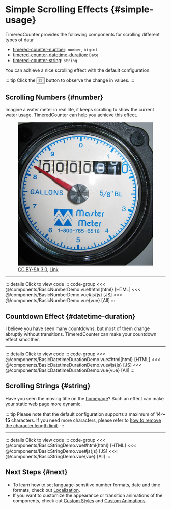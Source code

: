 <script setup>
import DemoContainer from "../../../components/DemoContainer.vue";
import BasicStringDemo from "../../../components/BasicStringDemo.vue";
import BasicNumberDemo from "../../../components/BasicNumberDemo.vue";
import BasicDatetimeDurationDemo from "../../../components/BasicDatetimeDurationDemo.vue";
</script>

# Simple Scrolling Effects {#simple-usage}

TimeredCounter provides the following components for scrolling different types of data:

- [timered-counter-number](#number): `number`, `bigint`
- [timered-counter-datetime-duration](#datetime): `Date`
- [timered-counter-string](#string): `string`

You can achieve a nice scrolling effect with the default configuration.

::: tip
Click the <button class="border border-solid px-2 py-1">🔄</button> button to observe the change in values.
:::

## Scrolling Numbers {#number}

Imagine a water meter in real life, it keeps scrolling to show the current water usage. TimeredCounter can help you achieve this effect.

<figure>
  <img class=" m-auto w-32" src="../../../assets/Water_meter_register.jpg" alt="Water Meter" />
  <figcaption class="text-xs italic"><a href="http://creativecommons.org/licenses/by-sa/3.0/" title="Creative Commons Attribution-Share Alike 3.0">CC BY-SA 3.0</a>, <a href="https://commons.wikimedia.org/w/index.php?curid=107725262">Link</a></figcaption>
</figure>

<DemoContainer title="Scrolling Numbers">
<BasicNumberDemo />
<hr />

::: details Click to view code
::: code-group
<<< @/components/BasicNumberDemo.vue#html{html} [HTML]
<<< @/components/BasicNumberDemo.vue#js{js} [JS]
<<< @/components/BasicNumberDemo.vue{vue} [All]
:::
</DemoContainer>

## Countdown Effect {#datetime-duration}

I believe you have seen many countdowns, but most of them change abruptly without transitions. TimeredCounter can make your countdown effect smoother.

<DemoContainer title="Countdown Effect">
<BasicDatetimeDurationDemo />
<hr />

::: details Click to view code
::: code-group
<<< @/components/BasicDatetimeDurationDemo.vue#html{html} [HTML]
<<< @/components/BasicDatetimeDurationDemo.vue#js{js} [JS]
<<< @/components/BasicDatetimeDurationDemo.vue{vue} [All]
:::
</DemoContainer>

## Scrolling Strings {#string}

Have you seen the moving title on the [homepage](/)? Such an effect can make your static web page more dynamic.

::: tip
Please note that the default configuration supports a maximum of **14～15** characters. If you need more characters, please refer to [how to remove the character length limit](../optional-dependencies.md#how-to-remove-character-length-limit).
:::

<DemoContainer title="Scrolling Strings">
<BasicStringDemo />
<hr />

::: details Click to view code
::: code-group
<<< @/components/BasicStringDemo.vue#html{html} [HTML]
<<< @/components/BasicStringDemo.vue#js{js} [JS]
<<< @/components/BasicStringDemo.vue{vue} [All]
:::
</DemoContainer>

## Next Steps {#next}

- To learn how to set language-sensitive number formats, date and time formats, check out [Localization](locale-usage.md).
- If you want to customize the appearance or transition animations of the components, check out [Custom Styles](styled-usage.md) and [Custom Animations](animated-usage.md).
